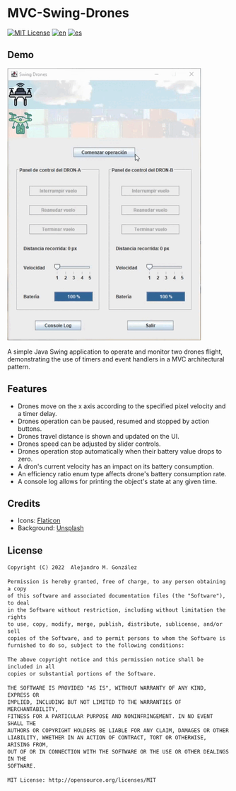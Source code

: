 MVC-Swing-Drones
===============
[![MIT License](https://img.shields.io/badge/License-MIT-green.svg)](https://choosealicense.com/licenses/mit/)
[![en](https://img.shields.io/badge/lang-en-red.svg)](https://github.com/alejandroMAD/mvc-swing-drones/blob/master/README.md)
[![es](https://img.shields.io/badge/lang-es-yellow.svg)](https://github.com/alejandroMAD/mvc-swing-drones/blob/master/README.es.md)

Demo
----------
![Demo animation](/demo.gif)

A simple Java Swing application to operate and monitor two drones flight, demonstrating the use of timers and event handlers in a MVC architectural pattern.

Features
-------------------
* Drones move on the x axis according to the specified pixel velocity and a timer delay.
* Drones operation can be paused, resumed and stopped by action buttons.
* Drones travel distance is shown and updated on the UI.
* Drones speed can be adjusted by slider controls.
* Drones operation stop automatically when their battery value drops to zero.
* A dron's current velocity has an impact on its battery consumption.
* An efficiency ratio enum type affects drone's battery consumption rate.
* A console log allows for printing the object's state at any given time.


Credits
-------------------

* Icons: [Flaticon](https://www.flaticon.com/)
* Background: [Unsplash](https://www.unsplash.com/)


License
--------
    Copyright (C) 2022  Alejandro M. González
    
    Permission is hereby granted, free of charge, to any person obtaining a copy
    of this software and associated documentation files (the "Software"), to deal
    in the Software without restriction, including without limitation the rights
    to use, copy, modify, merge, publish, distribute, sublicense, and/or sell
    copies of the Software, and to permit persons to whom the Software is
    furnished to do so, subject to the following conditions:
    
    The above copyright notice and this permission notice shall be included in all
    copies or substantial portions of the Software.
    
    THE SOFTWARE IS PROVIDED "AS IS", WITHOUT WARRANTY OF ANY KIND, EXPRESS OR
    IMPLIED, INCLUDING BUT NOT LIMITED TO THE WARRANTIES OF MERCHANTABILITY,
    FITNESS FOR A PARTICULAR PURPOSE AND NONINFRINGEMENT. IN NO EVENT SHALL THE
    AUTHORS OR COPYRIGHT HOLDERS BE LIABLE FOR ANY CLAIM, DAMAGES OR OTHER
    LIABILITY, WHETHER IN AN ACTION OF CONTRACT, TORT OR OTHERWISE, ARISING FROM,
    OUT OF OR IN CONNECTION WITH THE SOFTWARE OR THE USE OR OTHER DEALINGS IN THE
    SOFTWARE.
    
    MIT License: http://opensource.org/licenses/MIT
